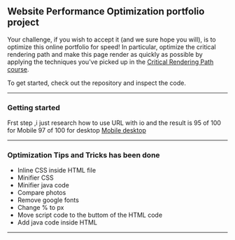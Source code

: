 ## Website Performance Optimization portfolio project

Your challenge, if you wish to accept it (and we sure hope you will), is to optimize this online portfolio for speed! In particular, optimize the critical rendering path and make this page render as quickly as possible by applying the techniques you've picked up in the [Critical Rendering Path course](https://www.udacity.com/course/ud884).

To get started, check out the repository and inspect the code.
***
### Getting started
Frst step ,i just research how to use URL with io 
and the result is 
95 of 100 for Mobile 
97 of 100 for desktop
[Mobile ](https://i.imgur.com/5uo32Uv.png)
[desktop](https://i.imgur.com/ERVyhS4.png)
***
### Optimization Tips and Tricks has been done
* Inline CSS inside HTML file 
* Minifier CSS
* Minifier java code
* Compare photos
* Remove google fonts
* Change % to px
* Move script code to the buttom of the HTML code
* Add java code inside HTML

***
